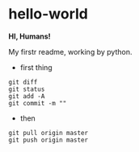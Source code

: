 # hello-world

**HI, Humans!**

My firstr readme, working by  python.

* first thing
```
git diff
git status
git add -A
git commit -m ""
```

* then
```
git pull origin master
git push origin master
```

